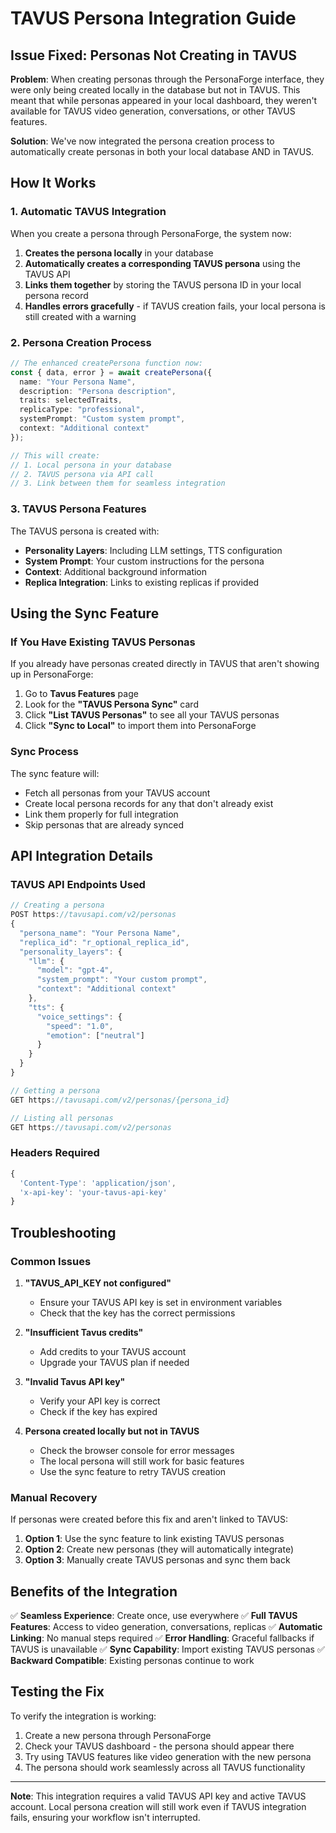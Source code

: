 # TAVUS Persona Integration Guide

## Issue Fixed: Personas Not Creating in TAVUS

**Problem**: When creating personas through the PersonaForge interface, they were only being created locally in the database but not in TAVUS. This meant that while personas appeared in your local dashboard, they weren't available for TAVUS video generation, conversations, or other TAVUS features.

**Solution**: We've now integrated the persona creation process to automatically create personas in both your local database AND in TAVUS.

## How It Works

### 1. Automatic TAVUS Integration
When you create a persona through PersonaForge, the system now:

1. **Creates the persona locally** in your database
2. **Automatically creates a corresponding TAVUS persona** using the TAVUS API
3. **Links them together** by storing the TAVUS persona ID in your local persona record
4. **Handles errors gracefully** - if TAVUS creation fails, your local persona is still created with a warning

### 2. Persona Creation Process

```typescript
// The enhanced createPersona function now:
const { data, error } = await createPersona({
  name: "Your Persona Name",
  description: "Persona description",
  traits: selectedTraits,
  replicaType: "professional",
  systemPrompt: "Custom system prompt",
  context: "Additional context"
});

// This will create:
// 1. Local persona in your database
// 2. TAVUS persona via API call
// 3. Link between them for seamless integration
```

### 3. TAVUS Persona Features

The TAVUS persona is created with:
- **Personality Layers**: Including LLM settings, TTS configuration
- **System Prompt**: Your custom instructions for the persona
- **Context**: Additional background information
- **Replica Integration**: Links to existing replicas if provided

## Using the Sync Feature

### If You Have Existing TAVUS Personas

If you already have personas created directly in TAVUS that aren't showing up in PersonaForge:

1. Go to **Tavus Features** page
2. Look for the **"TAVUS Persona Sync"** card
3. Click **"List TAVUS Personas"** to see all your TAVUS personas
4. Click **"Sync to Local"** to import them into PersonaForge

### Sync Process

The sync feature will:
- Fetch all personas from your TAVUS account
- Create local persona records for any that don't already exist
- Link them properly for full integration
- Skip personas that are already synced

## API Integration Details

### TAVUS API Endpoints Used

```javascript
// Creating a persona
POST https://tavusapi.com/v2/personas
{
  "persona_name": "Your Persona Name",
  "replica_id": "r_optional_replica_id", 
  "personality_layers": {
    "llm": {
      "model": "gpt-4",
      "system_prompt": "Your custom prompt",
      "context": "Additional context"
    },
    "tts": {
      "voice_settings": {
        "speed": "1.0",
        "emotion": ["neutral"]
      }
    }
  }
}

// Getting a persona
GET https://tavusapi.com/v2/personas/{persona_id}

// Listing all personas
GET https://tavusapi.com/v2/personas
```

### Headers Required
```javascript
{
  'Content-Type': 'application/json',
  'x-api-key': 'your-tavus-api-key'
}
```

## Troubleshooting

### Common Issues

1. **"TAVUS_API_KEY not configured"**
   - Ensure your TAVUS API key is set in environment variables
   - Check that the key has the correct permissions

2. **"Insufficient Tavus credits"**
   - Add credits to your TAVUS account
   - Upgrade your TAVUS plan if needed

3. **"Invalid Tavus API key"**
   - Verify your API key is correct
   - Check if the key has expired

4. **Persona created locally but not in TAVUS**
   - Check the browser console for error messages
   - The local persona will still work for basic features
   - Use the sync feature to retry TAVUS creation

### Manual Recovery

If personas were created before this fix and aren't linked to TAVUS:

1. **Option 1**: Use the sync feature to link existing TAVUS personas
2. **Option 2**: Create new personas (they will automatically integrate)
3. **Option 3**: Manually create TAVUS personas and sync them back

## Benefits of the Integration

✅ **Seamless Experience**: Create once, use everywhere
✅ **Full TAVUS Features**: Access to video generation, conversations, replicas
✅ **Automatic Linking**: No manual steps required
✅ **Error Handling**: Graceful fallbacks if TAVUS is unavailable
✅ **Sync Capability**: Import existing TAVUS personas
✅ **Backward Compatible**: Existing personas continue to work

## Testing the Fix

To verify the integration is working:

1. Create a new persona through PersonaForge
2. Check your TAVUS dashboard - the persona should appear there
3. Try using TAVUS features like video generation with the new persona
4. The persona should work seamlessly across all TAVUS functionality

---

**Note**: This integration requires a valid TAVUS API key and active TAVUS account. Local persona creation will still work even if TAVUS integration fails, ensuring your workflow isn't interrupted.
